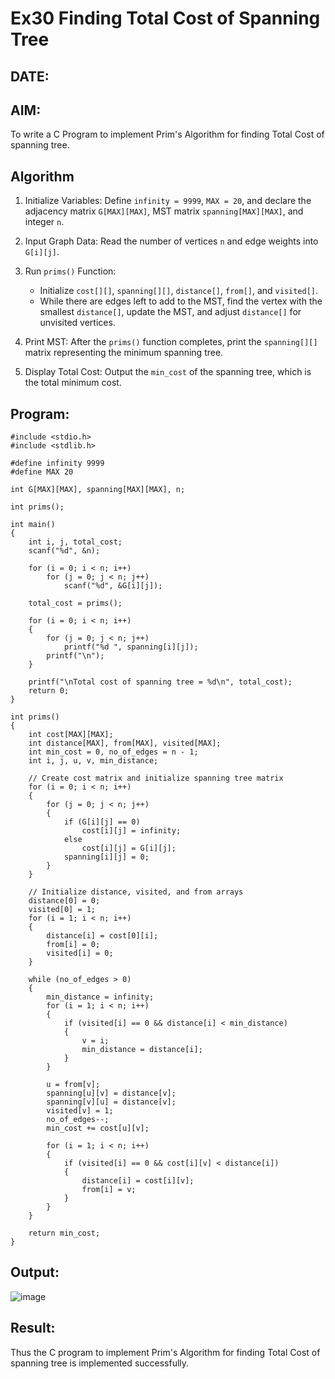 # Ex30 Finding Total Cost of Spanning Tree
## DATE:
## AIM:
To write a C Program to implement Prim's Algorithm for finding Total Cost of spanning tree.
## Algorithm

1. Initialize Variables: Define `infinity = 9999`, `MAX = 20`, and declare the adjacency matrix `G[MAX][MAX]`, MST matrix `spanning[MAX][MAX]`, and integer `n`.

2. Input Graph Data: Read the number of vertices `n` and edge weights into `G[i][j]`.

3. Run `prims()` Function:
   - Initialize `cost[][]`, `spanning[][]`, `distance[]`, `from[]`, and `visited[]`.
   - While there are edges left to add to the MST, find the vertex with the smallest `distance[]`, update the MST, and adjust `distance[]` for unvisited vertices.

4. Print MST: After the `prims()` function completes, print the `spanning[][]` matrix representing the minimum spanning tree.

5. Display Total Cost: Output the `min_cost` of the spanning tree, which is the total minimum cost.


## Program:
```
#include <stdio.h>
#include <stdlib.h>

#define infinity 9999
#define MAX 20

int G[MAX][MAX], spanning[MAX][MAX], n;

int prims();

int main()
{
    int i, j, total_cost;
    scanf("%d", &n);
    
    for (i = 0; i < n; i++)
        for (j = 0; j < n; j++)
            scanf("%d", &G[i][j]);
    
    total_cost = prims();

    for (i = 0; i < n; i++)
    {
        for (j = 0; j < n; j++)
            printf("%d ", spanning[i][j]);
        printf("\n");
    }

    printf("\nTotal cost of spanning tree = %d\n", total_cost);
    return 0;
}

int prims()
{
    int cost[MAX][MAX];
    int distance[MAX], from[MAX], visited[MAX];
    int min_cost = 0, no_of_edges = n - 1;
    int i, j, u, v, min_distance;

    // Create cost matrix and initialize spanning tree matrix
    for (i = 0; i < n; i++)
    {
        for (j = 0; j < n; j++)
        {
            if (G[i][j] == 0)
                cost[i][j] = infinity;
            else
                cost[i][j] = G[i][j];
            spanning[i][j] = 0;
        }
    }

    // Initialize distance, visited, and from arrays
    distance[0] = 0;
    visited[0] = 1;
    for (i = 1; i < n; i++)
    {
        distance[i] = cost[0][i];
        from[i] = 0;
        visited[i] = 0;
    }

    while (no_of_edges > 0)
    {
        min_distance = infinity;
        for (i = 1; i < n; i++)
        {
            if (visited[i] == 0 && distance[i] < min_distance)
            {
                v = i;
                min_distance = distance[i];
            }
        }

        u = from[v];
        spanning[u][v] = distance[v];
        spanning[v][u] = distance[v];
        visited[v] = 1;
        no_of_edges--;
        min_cost += cost[u][v];

        for (i = 1; i < n; i++)
        {
            if (visited[i] == 0 && cost[i][v] < distance[i])
            {
                distance[i] = cost[i][v];
                from[i] = v;
            }
        }
    }

    return min_cost;
}
```

## Output:

![image](https://github.com/user-attachments/assets/551b82e4-0ef7-413c-91cc-c3d55c6e454d)



## Result:
Thus the C program to implement Prim's Algorithm for finding Total Cost of spanning tree is implemented successfully.
